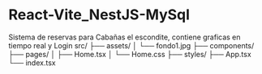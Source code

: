 # React-Vite_NestJS-MySql
Sistema de reservas para Cabañas el escondite, contiene graficas en tiempo real y Login
src/
├── assets/
│   └── fondo1.jpg
├── components/
├── pages/
│   ├── Home.tsx
│   └── Home.css
├── styles/
├── App.tsx
└── index.tsx